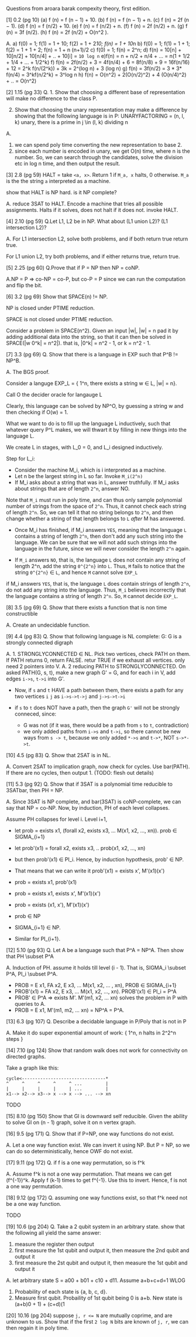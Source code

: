 Questions from aroara barak compexity theory, first edition.

[1] 0.2 (pg 10)
(a) f (n) = f (n − 1) + 10.
(b) f (n) = f (n − 1) + n.
(c) f (n) = 2f (n − 1).
(d) f (n) = f (n/2) + 10.
(e) f (n) = f (n/2) + n.
(f) f (n) = 2f (n/2) + n.
(g) f (n) = 3f (n/2).
(h) f (n) = 2f (n/2) + O(n^2 ).


A.
a) f(0) = 1; f(1) = 1 + 10; f(2) = 1 + 2*10; f(n) = 1 + 10*n
b) f(0) = 1; f(1) = 1 + 1; f(2) = 1 + 1 + 2; f(n) = 1 + n (n+1)/2
c) f(0) = 1; f(n) = 2^n;
d) f(n) = 10[n] + 10[n/2] + 10[n/4] + .. + 10[i] = `10 log n`
e)f(n) = n + n/2 + n/4 + ... =  n(1 + 1/2 + 1/4 + ... + 1/2^k)
f) f(n) = 2f(n/2) + 3 = 4f(n/4) + 6 = 8f(n/8) + 9 = 16f(n/16) + 12 = 2^k f(n/(2^k)) + 3k = 2^(log n) + 3 (log n)
g) f(n) = 3f(n/2) = 3 * 3* f(n/4) = 3^kf(n/2^k) = 3^log n
h) f(n) = O(n^2) + 2(O(n/2)^2) + 4 (O(n/4)^2) + .. = O(n^2)

[2] 1.15 (pg 33)
Q. 1. Show that choosing a different base of representation will make no difference to the class P.

2. Show that choosing the unary representation may make a difference by showing that the
following language is in P: UNARYFACTORING = (n, l, k) unary, there is a prime in j \in (l, k) dividing n

A. 
1. we can spend poly time converting the new representation to base 2.
2. since each number is encoded in unary, we get O(n) time, where n is the
number. So, we can search through the candidates, solve the division etc
in log n time, and then output the result.



[3] 2.8 (pg 59)
HALT = take `<a, x>`. Return 1 if `M_a, x` halts, 0 otherwise. `M_a` is the
the string `a` interpreted as a machine.

show that HALT is NP hard. is it NP complete?

A. reduce 3SAT to HALT. Encode a machine that tries all possible assignments.
Halts if it solves, does not halt if it does not. invoke HALT.

[4] 2.10 (pg 59)
Q.Let L1, L2 be in  NP. What about (L1 union L2)? (L1 intersection L2)?

A. For L1 intersection L2, solve both problems, and if both return true
   return true.

   For L1 union L2, try both problems, and if either returns true, return true.


[5] 2.25 (pg 60)
Q.Prove that if P = NP then NP = coNP.

A.NP = P => co-NP = co-P, but co-P = P since we can run the computation and
flip the bit.

[6] 3.2 (pg 69)
Show that SPACE(n) != NP.

NP is closed under PTIME reduction.

SPACE is not closed under PTIME reduction. 

Consider a problem in SPACE(n^2). Given an input |w|, |w| = n
pad it by adding additional data into the string, 
so that it can then be solved in SPACE(|w 0^k| = n^2|). that is, |0^k| = n^2 -
1, or k = n^2 - 1.


[7] 3.3 (pg 69)
Q. Show that there is a language in EXP such that P^B != NP^B.

A. The BGS proof.

Consider a languge EXP_L = { 1^n, there exists a string w ∈ L, |w| = n}.

Call O the decider oracle for langauge L

Clearly, this language can be solved by NP^O, by guessing a string w and then
checking if O(w) = 1.

What we want to do is to fill up the language L inductively, such that whatever
query P^L makes, we will thwart it by filling in new things into the language L.

We create L in stages, with L_0 = 0, and L_i designed inductively.

Step for L_i:
- Consider the machine M_i, which is i interpreted as a machine.
- Let n be the largest string in L so far. Invoke `M_i(2^n)`
- If M_i asks about a string that was in L, answer truthfully. If M_i
asks about strings that are of length `2^n`, answer NO. 

Note that `M_i` must run in poly time, and can thus only sample polynomial
number of strings from the space of `2^n`. Thus, it cannot check each string
of length `2^n`. So, we can tell it that no string belongs to `2^n`, and then
change whether a string of that length belongs to `L` _after_ M has answered.

- Once M_i has finished, if M_i answers `YES`, meaning that the language `L`
contains a string of length `2^n`, then don't add any such string into the language.
We can be sure that we will not add such strings into the language in the future,
since we will never consider the length `2^n` again.

- If `M_i` answers `NO`, that is, the language `L` does not contain any string of 
length 2^n, add the string `0^{2^n}` into `L`. Thus, `M` fails to notice that
the string `0^{2^n}` ∈ `L`, and hence `M` cannot solve `EXP_L`

if M_i answers `YES`, that is, the language `L` does contain strings of length `2^n`,
do not add any string into the language. Thus, `M_i` believes incorrectly that the
language contains a string of length `2^n`. So, `M` cannot decide `EXP_L`.



[8] 3.5 (pg 69)
Q. Show that there exists a function that is non time constructible

A. Create an undecidable function.

[9] 4.4 (pg 83)
Q. Show that following language is NL complete: G: G is a strongly connected digraph

A. 1. STRONGLYCONNECTED ∈ NL. Pick two vertices, check PATH on them. If PATH
returns 0, return FALSE. retur TRUE if we exhaust all vertices. only need 2
pointers into V.
A. 2 reducing PATH to STRONGLYCONNECTED. On asked PATH(G, s, t), make a new graph
G' = G, and for each i in V, add edges `i->s`, `t->i` into G'. 

- Now, if `s` and `t` HAVE a path between them, there exists a path for any two vertices `i`
`j` as `i->s->t->j` and `j->s->t->i`

- if `s` to `t` does NOT have a path, then the graph `G'` will not be strongly
conneced, since:
    - G was not (if it was, there would be a path from `s` to `t`, contradiction)
    - we only added paths from `i->s` and `t->i`, so there cannot be new ways
    from `s -> t`, because we only added `*->s` and `t->*`, NOT `s->*->t`.


[10] 4.5 (pg 83)
Q. Show that 2SAT is in NL.

A. Convert 2SAT to implication graph, now check for cycles. Use bar(PATH). If 
there are no cycles, then output 1. (TODO: flesh out details)

[11] 5.3 (pg 92)
Q. Show that if 3SAT is a polynomial time reducible to 3SATbar, then PH = NP.

A. Since 3SAT is NP complete, and bar(3SAT) is coNP-complete, we can 
say that NP = co-NP. Now, by induction, PH of each level collapses.

Assume PH collapses for level i. Level i+1,
- let prob = exists x1, (forall x2, exists x3, ... M(x1, x2, ..., xn)). prob ∈ SIGMA_{i+1}
- let prob'(x1) = forall x2, exists x3, .. prob(x1, x2, ..., xn)
- but then prob'(x1) ∈ PI_i. Hence, by induction hypothesis, prob' ∈ NP.
- That means that we can write it prob'(x1) = exists x', M'(x1)(x')

- prob = exists x1, prob'(x1)
- prob = exists x1, exists x', M'(x1)(x')
- prob = exists (x1, x'), M'(x1)(x')
- prob ∈ NP
- SIGMA_{i+1} ∈ NP.
- Similar for PI_{i+1}.


[12] 5.10 (pg 93)
Q. Let A be a language such that P^A = NP^A. Then show that PH \subset P^A

A. Induction of PH. assume it holds till level (i - 1). That is, SIGMA_i \subset P^A, PI_i \subset P^A.

- PROB = E x1, FA x2, E x3, ... M(x1, x2, ... , xn), PROB ∈ SIGMA_{i+1}
- PROB'(x1) = FA x2, E x3, ... M(x1, x2, ..., xn). PROB'(x1) ∈ PI_i = P^A
- PROB' ∈ P^A => exists M'. M'(m1, x2, ... xn) solves the problem in P with queries to A.
- PROB = E x1, M'(m1, m2, ... xn) = NP^A = P^A.


[13] 6.3 (pg 107)
Q. Describe a decidable language in P/Poly that is not in P

A. Make it do super exponential amount of work: 
{ 1^n, n halts in 2^2^n steps }

[14] 7.10 (pg 124)
Show that random walk does not work for connectivity on directed graphs.

Take a graph like this:

```
cycle<--------------------------------*
^     ^     ^     ^     ^ ...         |
|     |     |     |     | ...         |
x1--> x2--> x3--> x --> x --> ... --> xn
```

TODO

[15] 8.10 (pg 150)
Show that GI is downward self reducible. Given the ability to solve GI on (n - 1)
graph, solve it on n vertex graph.

[16] 9.5 (pg 171)
Q. Show that if P=NP, one way functions do not exist.


A. Let a one way function exist. We can invert it using NP. But P = NP, so we can
do so deterministically, hence OWF do not exist.

[17] 9.11 (pg 172)
Q. if f is a one way permutation, so is f^k

A. Assume f^k is not a one way permutation. That means we can get (f^{-1})^k.
Apply f (k-1) times to get f^{-1}. Use this to invert. Hence, f is not a
one way permutation.

[18] 9.12 (pg 172)
Q. assuming one way functions exist, so that f^k need not be a one way function.

TODO

[19] 10.6 (pg 204)
Q. Take a 2 qubit system in an arbitrary state. show that the following all yield
the same answer:
1. measure the register then output
2. first measure the 1st qubit and output it, then measure the 2nd qubit and output it
3. first measure the 2st qubit and output it, then measure the 1st qubit and output it

A. let arbitrary state S = a00 + b01 + c10 + d11.  Assume a+b+c+d=1 WLOG

1. Probability of each state is {a, b, c, d}. 
2. Measure first qubit. Probaility of 1st qubit being 0 is a+b. New state is
    (a+b)0 + 1) + (c+d)(1


[20] 10.16 (pg 204)
suppose `j, r <= N` are mutually coprime, and are unknown to us. Show that
if the first `2 log N` bits are known of `j, r`, we can then regain it in 
poly time.
